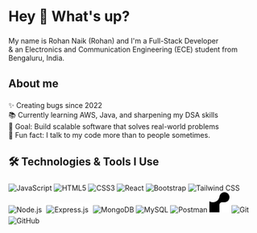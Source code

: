 <h1 align="left">Hey 👋 What's up?</h1>

###

<p align="left">
  My name is Rohan Naik (Rohan) and I'm a Full-Stack Developer <br>
  & an Electronics and Communication Engineering (ECE) student from Bengaluru, India.
</p>

###

<h2 align="left">About me</h2>

###

<p align="left">
✨ Creating bugs since 2022<br>
📚 Currently learning AWS, Java, and sharpening my DSA skills<br>
🎯 Goal: Build scalable software that solves real-world problems<br>
🎲 Fun fact: I talk to my code more than to people sometimes.
</p>

###

<h2 align="left">🛠️ Technologies & Tools I Use</h2>

###

<div align="left">
  <!-- Programming Languages -->
  <img src="https://cdn.jsdelivr.net/gh/devicons/devicon/icons/javascript/javascript-original.svg" height="40" alt="JavaScript" />
  <img src="https://cdn.jsdelivr.net/gh/devicons/devicon/icons/html5/html5-original.svg" height="40" alt="HTML5" />
  <img src="https://cdn.jsdelivr.net/gh/devicons/devicon/icons/css3/css3-original.svg" height="40" alt="CSS3" />

  <!-- Frontend -->
  <img src="https://cdn.jsdelivr.net/gh/devicons/devicon/icons/react/react-original.svg" height="40" alt="React" />
  <img src="https://cdn.jsdelivr.net/gh/devicons/devicon/icons/bootstrap/bootstrap-original.svg" height="40" alt="Bootstrap" />
  <img src="https://imgs.search.brave.com/Z5KzvnbDLcIM0PWp7CcoTA7Rp3go5U8SMilVC0FGycQ/rs:fit:500:0:0:0/g:ce/aHR0cHM6Ly91cGxv/YWQud2lraW1lZGlh/Lm9yZy93aWtpcGVk/aWEvY29tbW9ucy9k/L2Q1L1RhaWx3aW5k/X0NTU19Mb2dvLnN2/Zw" height="40" alt="Tailwind CSS" />

  <!-- Backend -->
  <img src="https://cdn.jsdelivr.net/gh/devicons/devicon/icons/nodejs/nodejs-original.svg" height="40" alt="Node.js" />
  <img src="https://cdn.jsdelivr.net/gh/devicons/devicon/icons/express/express-original.svg" height="40" alt="Express.js" style="background-color: white; padding: 5px; border-radius: 6px;" />

  <!-- Databases -->
  <img src="https://cdn.jsdelivr.net/gh/devicons/devicon/icons/mongodb/mongodb-original.svg" height="40" alt="MongoDB" />
  <img src="https://cdn.jsdelivr.net/gh/devicons/devicon/icons/mysql/mysql-original.svg" height="40" alt="MySQL" />

  <!-- Tools -->
  <img src="https://www.vectorlogo.zone/logos/getpostman/getpostman-icon.svg" height="40" alt="Postman" />
  <img src="https://raw.githubusercontent.com/simple-icons/simple-icons/develop/icons/render.svg" height="40" alt="Render" />
  <img src="https://cdn.jsdelivr.net/gh/devicons/devicon/icons/git/git-original.svg" height="40" alt="Git" />
  <img src="https://cdn.jsdelivr.net/gh/devicons/devicon/icons/github/github-original.svg" height="40" alt="GitHub" />
</div>

